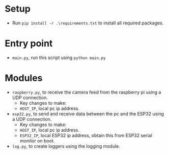 # Setup
- Run `pip install -r .\requirements.txt` to install all required packages.


# Entry point
- `main.py`, run this script using `python main.py`


# Modules
- `raspberry.py`, to receive the camera feed from the raspberry pi using a UDP connection.
    - Key changes to make:
    - `HOST_IP`, local pc ip address.
- `esp32.py`, to send and receive data between the pc and the ESP32 using a UDP connection.
    - Key changes to make:
    - `HOST_IP`, local pc ip address.
    - `ESP32_IP`, local ESP32 ip address, obtain this from ESP32 serial monitor on boot.
- `log.py`, to create loggers using the logging module.
